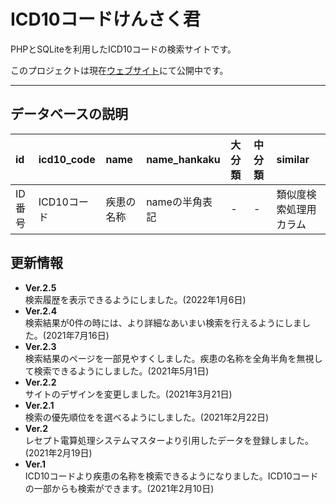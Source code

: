 # ICD10コードけんさく君
PHPとSQLiteを利用したICD10コードの検索サイトです。

このプロジェクトは現在[ウェブサイト](https://icd10kensakukun.com)にて公開中です。

---
## データベースの説明
|id|icd10_code|name|name_hankaku|大分類|中分類|similar|
|:--|:--|:--|:--|:--|:--|:--|
|ID番号|ICD10コード|疾患の名称|nameの半角表記|-|-|類似度検索処理用カラム


## 更新情報
- **Ver.2.5**  
検索履歴を表示できるようにしました。(2022年1月6日)
- **Ver.2.4**  
検索結果が0件の時には、より詳細なあいまい検索を行えるようにしました。(2021年7月16日)
- **Ver.2.3**  
検索結果のページを一部見やすくしました。疾患の名称を全角半角を無視して検索できるようにしました。(2021年5月1日)
- **Ver.2.2**  
サイトのデザインを変更しました。(2021年3月21日)
- **Ver.2.1**  
検索の優先順位をを選べるようにしました。(2021年2月22日)
- **Ver.2**  
レセプト電算処理システムマスターより引用したデータを登録しました。(2021年2月19日)
- **Ver.1**  
ICD10コードより疾患の名称を検索できるようになりました。ICD10コードの一部からも検索ができます。(2021年2月10日)<br>
